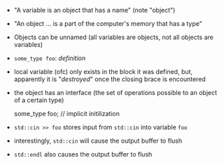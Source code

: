 * "A variable is an object that has a name" (note "object")
* "An object ... is a part of the computer's memory that has a type"
* Objects can be unnamed (all variables are objects, not all objects are variables)
* `some_type foo`: *definition*
* local variable (ofc) only exists in the block it was defined, but, apparently it is "*destroyed*" once the closing brace is encountered
* the object has an interface (the set of operations possible to an object of a certain type)

    some_type foo; // implicit initilization

* `std::cin >> foo` stores input from `std::cin` into variable `foo`
* interestingly, `std::cin` will cause the output buffer to flush
* `std::endl` also causes the output buffer to flush
